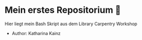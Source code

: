 # Mein erstes Repositorium 🙊

Hier liegt mein Bash Skript aus dem Library Carpentry Workshop

- Author: Katharina Kainz
